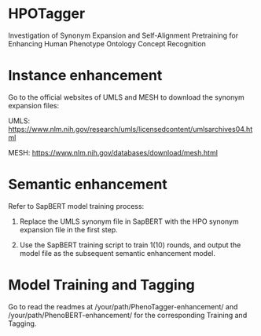 # HPOTagger

Investigation of Synonym Expansion and Self-Alignment Pretraining for Enhancing Human Phenotype Ontology Concept Recognition


# Instance enhancement

Go to the official websites of UMLS and MESH to download the synonym expansion files:

UMLS: https://www.nlm.nih.gov/research/umls/licensedcontent/umlsarchives04.html

MESH: https://www.nlm.nih.gov/databases/download/mesh.html

# Semantic enhancement

Refer to SapBERT model training process:

1. Replace the UMLS synonym file in SapBERT with the HPO synonym expansion file in the first step.

2. Use the SapBERT training script to train 1(10) rounds, and output the model file as the subsequent semantic enhancement model.

# Model Training and Tagging

Go to read the readmes at /your/path/PhenoTagger-enhancement/ and /your/path/PhenoBERT-enhancement/ for the corresponding Training and Tagging.

